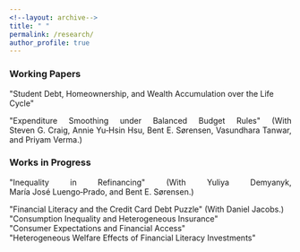 ```yaml
---
<!--layout: archive-->
title: " "
permalink: /research/
author_profile: true
---
```


### Working Papers

"Student Debt, Homeownership, and Wealth Accumulation over the Life Cycle" <br>
<p style='text-align: justify;'>"Expenditure Smoothing under Balanced Budget Rules" 
(With Steven&nbsp;G.&nbsp;Craig, Annie&nbsp;Yu&#8209;Hsin&nbsp;Hsu, Bent&nbsp;E.&nbsp;S&oslash;rensen, 
Vasundhara&nbsp;Tanwar, and Priyam&nbsp;Verma.) </p>

### Works in Progress

<p style='text-align: justify;'>"Inequality in Refinancing" (With Yuliya&nbsp;Demyanyk, 
Mar&iacute;a&nbsp;Jos&eacute;&nbsp;Luengo&#8209;Prado, and Bent&nbsp;E.&nbsp;S&oslash;rensen.) </p>
"Financial Literacy and the Credit Card Debt Puzzle" (With Daniel&nbsp;Jacobs.) <br>
"Consumption Inequality and Heterogeneous Insurance" <br>
"Consumer Expectations and Financial Access" <br>
"Heterogeneous Welfare Effects of Financial Literacy Investments" <br>
